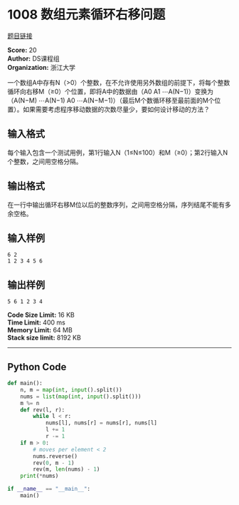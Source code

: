 # 1008 数组元素循环右移问题

[题目链接](https://pintia.cn/problem-sets/994805260223102976/exam/problems/type/7?problemSetProblemId=994805316250615808)

**Score:** 20  
**Author:** DS课程组  
**Organization:** 浙江大学  

一个数组A中存有N（>0）个整数，在不允许使用另外数组的前提下，将每个整数循环向右移M（≥0）个位置，即将A中的数据由（A0 A1 ⋯A(N−1)）变换为（A(N−M) ⋯A(N−1) A0 ⋯A(N−M−1)）（最后M个数循环移至最前面的M个位置）。如果需要考虑程序移动数据的次数尽量少，要如何设计移动的方法？

## 输入格式
每个输入包含一个测试用例，第1行输入N（1≤N≤100）和M（≥0）；第2行输入N个整数，之间用空格分隔。

## 输出格式
在一行中输出循环右移M位以后的整数序列，之间用空格分隔，序列结尾不能有多余空格。

## 输入样例
```
6 2
1 2 3 4 5 6
```
## 输出样例
```
5 6 1 2 3 4
```
**Code Size Limit:** 16 KB  
**Time Limit:** 400 ms  
**Memory Limit:** 64 MB  
**Stack size limit:** 8192 KB

---

## Python Code

```python
def main():
    n, m = map(int, input().split())
    nums = list(map(int, input().split()))
    m %= n
    def rev(l, r):
        while l < r:
            nums[l], nums[r] = nums[r], nums[l]
            l += 1
            r -= 1
    if m > 0:
        # moves per element < 2
        nums.reverse()
        rev(0, m - 1)
        rev(m, len(nums) - 1)
    print(*nums)

if __name__ == "__main__":
    main()
```
